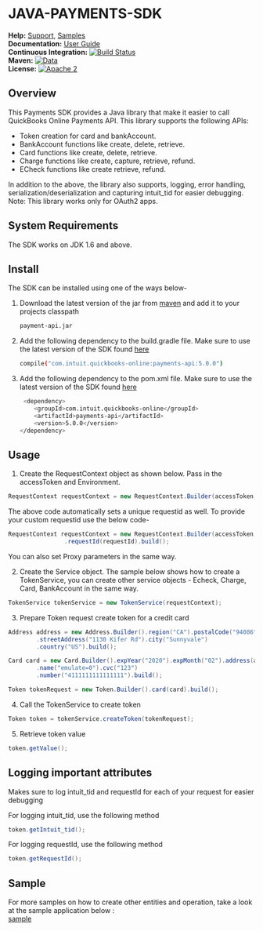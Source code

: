 JAVA-PAYMENTS-SDK
==================

**Help:** [Support](https://developer.intuit.com/help), [Samples](https://developer.intuit.com/docs/0100_quickbooks_online/0400_tools/0005_sdks/0200_java/0004_sample_code_and_sample_apps) <br/>
**Documentation:** [User Guide](https://developer.intuit.com/app/developer/qbpayments/docs/develop/using-an-sdk-to-integrate-with-the-payments-api#java) <br/>
**Continuous Integration:** [![Build Status](https://travis-ci.org/intuit/QuickBooks-V3-Java-SDK.svg?branch=develop)](https://travis-ci.org/intuit/QuickBooks-V3-Java-SDK) <br/>
**Maven:** [![Data](https://maven-badges.herokuapp.com/maven-central/com.intuit.quickbooks-online/payments-api/badge.svg)](https://maven-badges.herokuapp.com/maven-central/com.intuit.quickbooks-online/payments-api) <br/>
**License:** [![Apache 2](https://img.shields.io/badge/license-Apache%202-brightgreen.svg)](http://www.apache.org/licenses/LICENSE-2.0) <br/>


## Overview
This Payments SDK provides a Java library that make it easier to call QuickBooks Online Payments API. This library supports the following APIs:

* Token creation for card and bankAccount.
* BankAccount functions like create, delete, retrieve.
* Card functions like create, delete, retrieve.
* Charge functions like create, capture, retrieve, refund.
* ECheck functions like create retrieve, refund.

In addition to the above, the library also supports, logging, error handling, serialization/deserialization and capturing intuit_tid for easier debugging.
Note: This library works only for OAuth2 apps.

## System Requirements
The SDK works on JDK 1.6 and above.

## Install
The SDK can be installed using one of the ways below-
1. Download the latest version of the jar from [maven](https://search.maven.org/search?q=quickbooks) and add it to your projects classpath
	```sh
    payment-api.jar
    ```

2. Add the following dependency to the build.gradle file. Make sure to use the latest version of the SDK found [here](https://search.maven.org/search?q=quickbooks)
    ```sh
    compile("com.intuit.quickbooks-online:payments-api:5.0.0")
     ```

3. Add the following dependency to the pom.xml file. Make sure to use the latest version of the SDK found [here](https://search.maven.org/search?q=quickbooks)
	```sh
	 <dependency>
	    <groupId>com.intuit.quickbooks-online</groupId>
	    <artifactId>payments-api</artifactId>
	    <version>5.0.0</version>
	</dependency>
	 ```

## Usage
1. Create the RequestContext object as shown below. Pass in the accessToken and Environment. 
```java
RequestContext requestContext = new RequestContext.Builder(accessToken, Environment.SANDBOX).build();
```
The above code automatically sets a unique requestid as well. To provide your custom requestid use the below code-
```java
RequestContext requestContext = new RequestContext.Builder(accessToken, Environment.SANDBOX)
				.requestId(requestId).build();
```
You can also set Proxy parameters in the same way.

2. Create the Service object. The sample below shows how to create a TokenService, you can create other service objects - Echeck, Charge, Card, BankAccount in the same way.
```java
TokenService tokenService = new TokenService(requestContext);
```

3. Prepare Token request create token for a credit card
```java
Address address = new Address.Builder().region("CA").postalCode("94086")
		.streetAddress("1130 Kifer Rd").city("Sunnyvale")
		.country("US").build();
```

```java
Card card = new Card.Builder().expYear("2020").expMonth("02").address(address)
		.name("emulate=0").cvc("123")
		.number("4111111111111111").build();
```

```java
Token tokenRequest = new Token.Builder().card(card).build();
```

4. Call the TokenService to create token
```java
Token token = tokenService.createToken(tokenRequest);
```

5. Retrieve token value
```java
token.getValue();
```

## Logging important attributes
Makes sure to log intuit_tid and requestId for each of your request for easier debugging

For logging intuit_tid, use the following method
```java
token.getIntuit_tid();
```

For logging requestId, use the following method
```java
token.getRequestId();
```

## Sample
For more samples on how to create other entities and operation, take a look at the sample application below :  
[sample](https://github.com/IntuitDeveloper/SampleApp-Payments-Java/tree/master/src/main/java/com/intuit/sample/paymentsdk)



